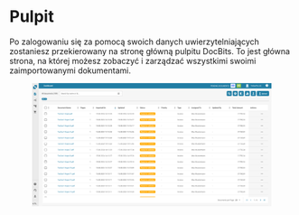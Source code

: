 # Pulpit

Po zalogowaniu się za pomocą swoich danych uwierzytelniających zostaniesz przekierowany na stronę główną pulpitu DocBits. To jest główna strona, na której możesz zobaczyć i zarządzać wszystkimi swoimi zaimportowanymi dokumentami.

<figure><img src="../../../.gitbook/assets/dashboard.png" alt=""><figcaption></figcaption></figure>
